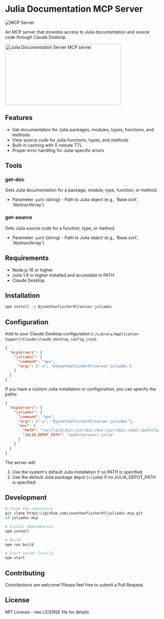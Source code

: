 # Julia Documentation MCP Server 
![](https://badge.mcpx.dev?type=server 'MCP Server') 

An MCP server that provides access to Julia documentation and source code through Claude Desktop.

<a href="https://glama.ai/mcp/servers/7xy80o4wdp"><img width="380" height="200" src="https://glama.ai/mcp/servers/7xy80o4wdp/badge" alt="Julia Documentation Server MCP server" /></a>

## Features

- Get documentation for Julia packages, modules, types, functions, and methods
- View source code for Julia functions, types, and methods
- Built-in caching with 5-minute TTL
- Proper error handling for Julia-specific errors

## Tools

### get-doc
Gets Julia documentation for a package, module, type, function, or method.
- Parameter: `path` (string) - Path to Julia object (e.g., 'Base.sort', 'AbstractArray')

### get-source
Gets Julia source code for a function, type, or method.
- Parameter: `path` (string) - Path to Julia object (e.g., 'Base.sort', 'AbstractArray')

## Requirements

- Node.js 16 or higher
- Julia 1.9 or higher installed and accessible in PATH
- Claude Desktop

## Installation

```bash
npm install -g @jonathanfischer97/server-juliadoc
```

## Configuration

Add to your Claude Desktop configuration (`~/Library/Application Support/Claude/claude_desktop_config.json`):

```json
{
  "mcpServers": {
    "juliadoc": {
      "command": "npx",
      "args": ["-y", "@jonathanfischer97/server-juliadoc"]
    }
  }
}
```

If you have a custom Julia installation or configuration, you can specify the paths:

```json
{
  "mcpServers": {
    "juliadoc": {
      "command": "npx",
      "args": ["-y", "@jonathanfischer97/server-juliadoc"],
      "env": {
        "PATH": "/usr/local/bin:/usr/bin:/bin:/usr/sbin:/sbin:/path/to/your/julia/bin",
        "JULIA_DEPOT_PATH": "/path/to/your/.julia"
      }
    }
  }
}
```

The server will:
1. Use the system's default Julia installation if no PATH is specified
2. Use the default Julia package depot (~/.julia) if no JULIA_DEPOT_PATH is specified

## Development

```bash
# Clone the repository
git clone https://github.com/jonathanfischer97/juliadoc-mcp.git
cd juliadoc-mcp

# Install dependencies
npm install

# Build
npm run build

# Start server locally
npm start
```

## Contributing

Contributions are welcome! Please feel free to submit a Pull Request.

## License

MIT License - see LICENSE file for details


